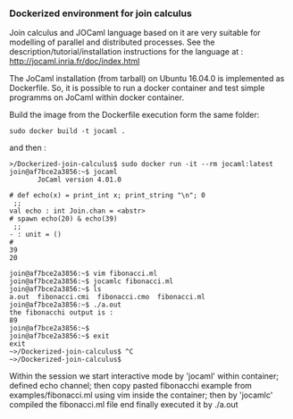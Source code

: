 
### Dockerized environment for join calculus 

Join calculus and JOCaml language based on it are very suitable for modelling of parallel and distributed processes. See the description/tutorial/installation instructions for the language at : http://jocaml.inria.fr/doc/index.html

 The JoCaml installation (from tarball) on Ubuntu 16.04.0 is implemented as Dockerfile. So, it is possible to run a docker container and test simple programms on JoCaml within docker container. 

 Build the image from the Dockerfile execution form the same folder: 
 ```
 sudo docker build -t jocaml .
 ```
 and then : 

 ```
 >/Dockerized-join-calculus$ sudo docker run -it --rm jocaml:latest
join@af7bce2a3856:~$ jocaml
        JoCaml version 4.01.0

# def echo(x) = print_int x; print_string "\n"; 0
  ;;
val echo : int Join.chan = <abstr>
# spawn echo(20) & echo(39)
  ;;
- : unit = ()
# 
39
20
  
join@af7bce2a3856:~$ vim fibonacci.ml
join@af7bce2a3856:~$ jocamlc fibonacci.ml
join@af7bce2a3856:~$ ls
a.out  fibonacci.cmi  fibonacci.cmo  fibonacci.ml
join@af7bce2a3856:~$ ./a.out
the fibonacchi output is : 
89
join@af7bce2a3856:~$ 
join@af7bce2a3856:~$ exit 
exit
~>/Dockerized-join-calculus$ ^C
~>/Dockerized-join-calculus$ 
```
Within the session we start interactive mode by 'jocaml' within container; 
defined echo channel; 
then copy pasted fibonacchi example from examples/fibonacci.ml using vim 
inside the container; 
then by 'jocamlc' compiled the fibonacci.ml file end finally executed it 
by ./a.out 


